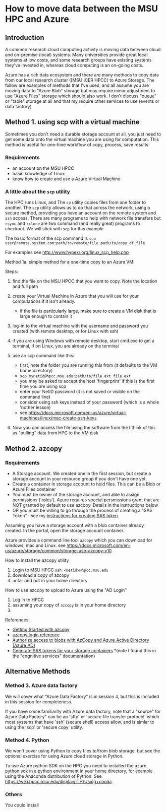 # How to move data between the MSU HPC and Azure

## Introduction

A common research cloud computing activity is moving data between cloud and on-premise (local) systems.   Many universities provide great local systems at low costs, and some research groups have existing systems they've invested in, whereas cloud computing is an on-going costs. 
    
Azure has a rich data ecosystem and there are many methods to copy data from our local research cluster ([MSU ICER HPCC) to Azure Storage.  The follow are examples of methods that I've used, and all assume you are moving data to "Azure Blob" storage but may require minor adjustment to use "Azure Files" storage which should also work.  I don't discuss "queue" or "table" storage at all and that my require other services to use (events or data factory)  


## Method 1. using scp with a virtual machine

Sometimes you don't need a durable storage account at all, you just need to get some data onto the virtual machine you are using for computation.  This method is useful for one-time workflow of copy, process, save results.   


### Requirements

 - an account on the MSU HPCC
 - basic knowledge of Linux
 - know how to create and use a Azure Virtual Machine

### A little about the `scp` utility

The HPC runs Linux, and The `cp` utility copies files from one folder to another.   The `scp` utility allows us to do that across the network, using a secure method, providing you have an account on the remote system and `ssh` access.   There are many programs to help with network file transfers but `rsync` and `rclone` are two command (and really great) programs to checkout.  We will stick with `scp` for this example 

The basic format of the scp command is `scp user@remote.system.com:path/to/remote/file path/to/copy_of_file`

For examples see http://www.hypexr.org/linux_scp_help.php



Method 1a. simple method for a one-time copy to an Azure VM: 

Steps: 
1. find the file on the MSU HPCC that you want to copy.  Note the location and full path
1. create your Virtual Machine in Azure that you will use for your computations if it isn't already. 
    - if the file is particularly large, make sure to create a VM disk that is large enough to contain it
1. log-in to the virtual machine with the username and password you created (with remote desktop, or for Linux with ssh)
1. if you are using Windows with remote desktop, start cmd.exe to get a terminal, if on Linux, you are already on the terminal
1. use an scp command like this: 
    - first, note the folder you are running this from (it defaults to the VM home directory)
    - `scp mynetid@hpcc.msu.edu:path/to/file.ext file.ext`
    - you may be asked to accept the host 'fingerprint' if this is the first time you are using scp
    - enter your NetID password (it is not saved or visible on the command line)
    - consider using ssh keys instead of your password (which is a whole 'nother lesson)
    - see https://docs.microsoft.com/en-us/azure/virtual-machines/linux/mac-create-ssh-keys  

1. Now you can access the file using the software from the
I think of this as  "pulling" data from HPC to the VM disk. 


## Method 2. azcopy

### Requirements 

- A Storage account.  We created one in the first session, but create a storage account in your resource group if you don't have one yet. 
- Create a container in storage account to hold files. This can be a Blob or Azure Files container
- You must be owner of the storage account, and able to assign permissions ('roles').  Azure requires special persmissions grant that are NOT granted by default to use azcopy.  Details in the instructions below
- OR you must be willing to go through the process of creating a "SAS Token" :  see my [instructions for creating SAS token](creating_a_container_sas_token_from_the_azure_portal.md)

Assuming you have a storage account with a blob container already created.  In the portal, open the storage account container. 


Azure provides a command line tool `azcopy` which you can download for windows, mac and Linux.   see https://docs.microsoft.com/en-us/azure/storage/common/storage-use-azcopy-v10

How to install the azcopy utility 

1. Login to MSU HPCC  `ssh <netid>@hpcc.msu.edu`
1. download a copy of azcopy 
1. untar and put in your home directory

How to use azcopy to upload to Azure using the "AD Login"

1. Log in to HPCC
1. assuming your copy of `azcopy` is in your home directory
1. 

References:
 - [Getting Started with azcopy](https://docs.microsoft.com/en-us/azure/storage/common/storage-use-azcopy-v10)
 - [azcopy login reference](https://docs.microsoft.com/en-us/azure/storage/common/storage-ref-azcopy-login)
 - [Authorize access to blobs with AzCopy and Azure Active Directory (Azure AD)](https://docs.microsoft.com/en-us/azure/storage/common/storage-use-azcopy-authorize-azure-active-directory)
 - [Generate SAS tokens for your storage containers](https://docs.microsoft.com/en-us/azure/cognitive-services/translator/document-translation/create-sas-tokens?tabs=Containers)  *(note I found this in the "cognitive services" documentation)




## Alternative Methods

### Method 3. Azure data factory

We will cover what "Azure Data Factory" is in session 4, but this is included in this session for completeness. 

If you have some familiarity with Azure data factory, note that a "source" for Azure Data Factory" can be an 'sftp' or 'secure file transfer protocol' which most systems that have 'ssh' (secure shell) access allow, and is simlar to using the 'scp' or 'secure copy' utility. 

### Method 4. Python

We won't cover using Python to copy files to/from blob storage, but see the optional exercise for using Azure cloud storage in Python. 
 
To use Azure python SDK on the HPC you need to installed the azure python sdk in a python environment in your home directory, for example using the Anaconda distribution of Python.  See https://wiki.hpcc.msu.edu/display/ITH/Using+conda.   

### Others

You could install 